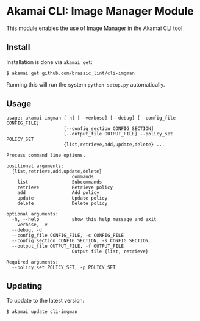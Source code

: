 # Akamai CLI: Image Manager Module

This module enables the use of Image Manager in the Akamai CLI tool

## Install

Installation is done via `akamai get`:

```
$ akamai get github.com/brassic_lint/cli-imgman
```

Running this will run the system `python setup.py` automatically. 

## Usage

```
usage: akamai-imgman [-h] [--verbose] [--debug] [--config_file CONFIG_FILE]
                     [--config_section CONFIG_SECTION]
                     [--output_file OUTPUT_FILE] --policy_set POLICY_SET
                     {list,retrieve,add,update,delete} ...

Process command line options.

positional arguments:
  {list,retrieve,add,update,delete}
                        commands
    list                Subcommands
    retrieve            Retrieve policy
    add                 Add policy
    update              Update policy
    delete              Delete policy

optional arguments:
  -h, --help            show this help message and exit
  --verbose, -v
  --debug, -d
  --config_file CONFIG_FILE, -c CONFIG_FILE
  --config_section CONFIG_SECTION, -s CONFIG_SECTION
  --output_file OUTPUT_FILE, -f OUTPUT_FILE
                        Output file {list, retrieve}

Required arguments:
  --policy_set POLICY_SET, -p POLICY_SET
```

## Updating

To update to the latest version:

```
$ akamai update cli-imgman
```
